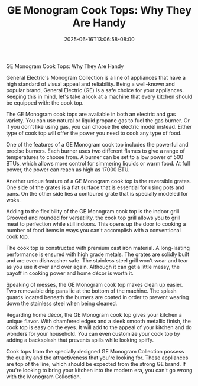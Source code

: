 ﻿---
title: "GE Monogram Cook Tops: Why They Are Handy"
date: 2025-06-16T13:06:58-08:00
description: "Monograms Tips for Web Success"
featured_image: "/images/Monograms.jpg"
tags: ["Monograms"]
---

GE Monogram Cook Tops: Why They Are Handy

General Electric's Monogram Collection is a line of appliances that have a high standard of visual appeal and reliability. Being a well-known and popular brand, General Electric (GE) is a safe choice for your appliances. Keeping this in mind, let's take a look at a machine that every kitchen should be equipped with: the cook top.

The GE Monogram cook tops are available in both an electric and gas variety. You can use natural or liquid propane gas to fuel the gas burner. Or if you don't like using gas, you can choose the electric model instead. Either type of cook top will offer the power you need to cook any type of food.

One of the features of a GE Monogram cook top includes the powerful and precise burners. Each burner uses two different flames to give a range of temperatures to choose from. A burner can be set to a low power of 500 BTUs, which allows more control for simmering liquids or warm food. At full power, the power can reach as high as 17000 BTU.

Another unique feature of a GE Monogram cook top is the reversible grates. One side of the grates is a flat surface that is essential for using pots and pans. On the other side lies a contoured grate that is specially modeled for woks.

Adding to the flexibility of the GE Monogram cook top is the indoor grill. Grooved and rounded for versatility, the cook top grill allows you to grill meat to perfection while still indoors. This opens up the door to cooking a number of food items in ways you can't accomplish with a conventional cook top.

The cook top is constructed with premium cast iron material. A long-lasting performance is ensured with high grade metals. The grates are solidly built and are even dishwasher safe. The stainless steel grill won't wear and tear as you use it over and over again. Although it can get a little messy, the payoff in cooking power and home décor is worth it.

Speaking of messes, the GE Monogram cook top makes clean up easier. Two removable drip pans lie at the bottom of the machine. The splash guards located beneath the burners are coated in order to prevent wearing down the stainless steel when being cleaned.

Regarding home décor, the GE Monogram cook top gives your kitchen a unique flavor. With chamfered edges and a sleek smooth metallic finish, the cook top is easy on the eyes. It will add to the appeal of your kitchen and do wonders for your household. You can even customize your cook top by adding a backsplash that prevents spills while looking spiffy.

Cook tops from the specially designed GE Monogram Collection possess the quality and the attractiveness that you're looking for. These appliances are top of the line, which should be expected from the strong GE brand. If you're looking to bring your kitchen into the modern era, you can't go wrong with the Monogram Collection.

